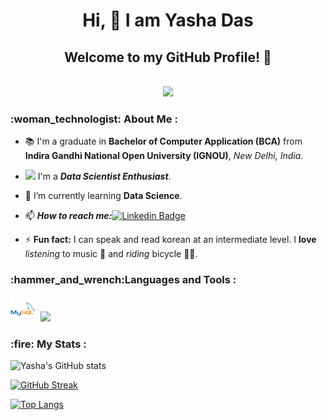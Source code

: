 <h1 align="center">
  Hi, 👋 I am Yasha Das
</h1>
<h2 align="center">
  Welcome to my GitHub Profile! 👧
</h2>
<div>
  <img src="https://komarev.com/ghpvc/?username=YashaDase&style=flat-round&color=green" alt=""/>
 </div>
<div id="header" align="center">
  <img src="https://media.giphy.com/media/cmCEsJZHYBPels360q/giphy.gif" width="250"/>
</div>
 
<h3>:woman_technologist: <b>About Me :</b></h3>

- 📚 I'm a graduate in <b>Bachelor of Computer Application (BCA)</b> from <b>Indira Gandhi National Open University (IGNOU)</b>, <i>New Delhi, India</i>.

- <img src="https://media.giphy.com/media/WUlplcMpOCEmTGBtBW/giphy.gif" width="30"> I'm a <b><i>Data Scientist Enthusiast</b></i>. 

- 🌱 I’m currently learning <b>Data Science</b>.

- 📫 <b><i>How to reach me:</b></i>[![Linkedin Badge](https://img.shields.io/badge/-Linkedin-blue?style=round&logo=Linkedin&logoColor=white)](https://www.linkedin.com/in/yashadas/)

- ⚡ <b>Fun fact:</b> I can speak and read korean at an intermediate level. I <b>love</b> <i>listening</i> to music 🎵 and <i>riding</i> bicycle 🚴‍♀️. 


<h3>:hammer_and_wrench:<b>Languages and Tools :</b></h3>

<div>
 <img src="https://github.com/devicons/devicon/blob/master/icons/mysql/mysql-original-wordmark.svg" title="MySQL"  alt="MySQL" width="40" height="40"/>&nbsp;
 <img height=50 src="https://cdn.jsdelivr.net/gh/devicons/devicon/icons/python/python-original.svg"/>
</div>

<h3>:fire: <b>My Stats :</b></h3>

![Yasha's GitHub stats](https://github-readme-stats.vercel.app/api?username=YashaDas&theme=onedark&show_icons=true)

[![GitHub Streak](http://github-readme-streak-stats.herokuapp.com?user=YashaDas&theme=onedark_duo&hide_border=false&date_format=M%20j%5B%2C%20Y%5D)](https://git.io/streak-stats)

[![Top Langs](https://github-readme-stats.vercel.app/api/top-langs/?username=YashaDas&layout=compact&theme=onedark)](https://github.com/anuraghazra/github-readme-stats)
<!--
**YashaDas/YashaDas** is a ✨ _special_ ✨ repository because its `README.md` (this file) appears on your GitHub profile.

Here are some ideas to get you started:
### Hi there 👋
- 🔭 I’m currently working on ...
- 🌱 I’m currently learning ...
- 👯 I’m looking to collaborate on ...
- 🤔 I’m looking for help with ...
- 💬 Ask me about ...
- 📫 How to reach me: ...
- 😄 Pronouns: ...
- ⚡ Fun fact: ...
-->
